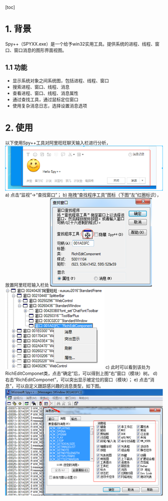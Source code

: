 [toc]
# 1. 背景
Spy++（SPYXX.exe）是一个给予win32实用工具。提供系统的进程、线程、窗口、窗口消息的图形界面视图。

## 1.1 功能
* 显示系统对象之间系统图，包括进程、线程、窗口
* 搜索进程、窗口、线程、消息
* 查看进程、窗口、线程、消息属性
* 通过查找工具，通过鼠标定位窗口
* 使用复杂消息日志，选择设置消息选项

# 2. 使用
以下使用Spy++工具对阿里旺旺聊天输入栏进行分析，
![2019-08-09-20-55-02.png](./images/2019-08-09-20-55-02.png)
a) 点击“监视”->“查找窗口”；
b) 拖拽“查找程序工具”图标（下图“左”红圈标识），放置阿里旺旺输入栏处
![2019-08-09-20-55-51.png](./images/2019-08-09-20-55-51.png)![2019-08-09-20-56-05.png](./images/2019-08-09-20-56-05.png)
c) 此时可以看到该处为RichEditComponet类，点击“确定”后，可以得到上图“右”窗口（模块）树。
d) 右击“RichEditComponet”，可以突出显示被定位的窗口（模块）；
e) 点击“消息”，可以自定义跟踪感兴趣的消息类型，如下图。
![2019-08-09-20-56-28.png](./images/2019-08-09-20-56-28.png)